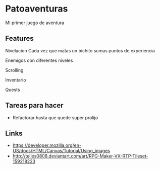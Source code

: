 Patoaventuras
==============

Mi primer juego de aventura

Features
--------

Nivelacion
  Cada vez que matas un bichito sumas puntos de experiencia

Enemigos con diferentes niveles

Scrolling

Inventario

Quests


Tareas para hacer
-----------------

* Refactorar hasta que quede super prolijo


Links
-----

* https://developer.mozilla.org/en-US/docs/HTML/Canvas/Tutorial/Using_images
* http://telles0808.deviantart.com/art/RPG-Maker-VX-RTP-Tileset-159218223
